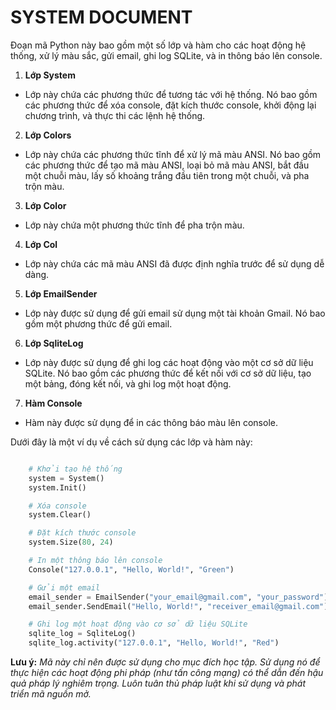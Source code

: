 # SYSTEM DOCUMENT

Đoạn mã Python này bao gồm một số lớp và hàm cho các hoạt động hệ thống, xử lý màu sắc, gửi email, ghi log SQLite, và in thông báo lên console.

1. **Lớp System**
- Lớp này chứa các phương thức để tương tác với hệ thống. Nó bao gồm các phương thức để xóa console, đặt kích thước console, khởi động lại chương trình, và thực thi các lệnh hệ thống.

2. **Lớp Colors**
- Lớp này chứa các phương thức tĩnh để xử lý mã màu ANSI. Nó bao gồm các phương thức để tạo mã màu ANSI, loại bỏ mã màu ANSI, bắt đầu một chuỗi màu, lấy số khoảng trắng đầu tiên trong một chuỗi, và pha trộn màu.

3. **Lớp Color**
- Lớp này chứa một phương thức tĩnh để pha trộn màu.

4. **Lớp Col**
- Lớp này chứa các mã màu ANSI đã được định nghĩa trước để sử dụng dễ dàng.

5. **Lớp EmailSender**
- Lớp này được sử dụng để gửi email sử dụng một tài khoản Gmail. Nó bao gồm một phương thức để gửi email.

6. **Lớp SqliteLog**
- Lớp này được sử dụng để ghi log các hoạt động vào một cơ sở dữ liệu SQLite. Nó bao gồm các phương thức để kết nối với cơ sở dữ liệu, tạo một bảng, đóng kết nối, và ghi log một hoạt động.

7. **Hàm Console**
- Hàm này được sử dụng để in các thông báo màu lên console.

Dưới đây là một ví dụ về cách sử dụng các lớp và hàm này:

```python

    # Khởi tạo hệ thống
    system = System()
    system.Init()

    # Xóa console
    system.Clear()

    # Đặt kích thước console
    system.Size(80, 24)

    # In một thông báo lên console
    Console("127.0.0.1", "Hello, World!", "Green")

    # Gửi một email
    email_sender = EmailSender("your_email@gmail.com", "your_password")
    email_sender.SendEmail("Hello, World!", "receiver_email@gmail.com")

    # Ghi log một hoạt động vào cơ sở dữ liệu SQLite
    sqlite_log = SqliteLog()
    sqlite_log.activity("127.0.0.1", "Hello, World!", "Red")
```

**Lưu ý:** *Mã này chỉ nên được sử dụng cho mục đích học tập. Sử dụng nó để thực hiện các hoạt động phi pháp (như tấn công mạng) có thể dẫn đến hậu quả pháp lý nghiêm trọng. Luôn tuân thủ pháp luật khi sử dụng và phát triển mã nguồn mở.*